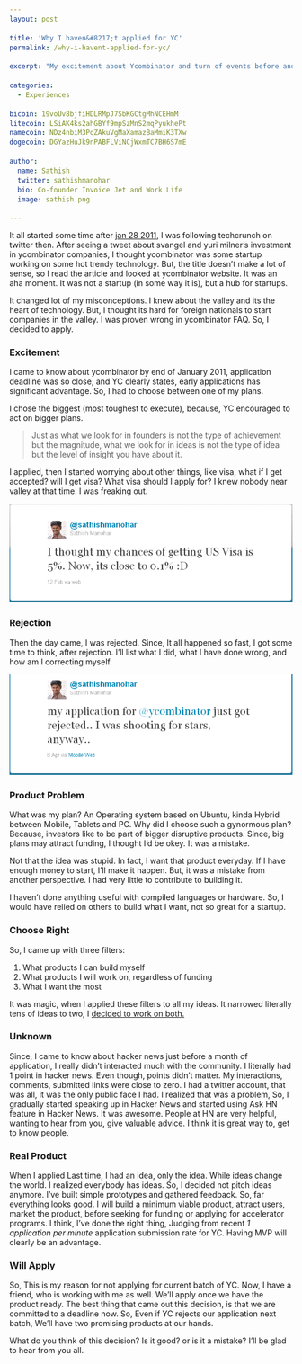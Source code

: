 ```yaml
---
layout: post

title: 'Why I haven&#8217;t applied for YC'
permalink: /why-i-havent-applied-for-yc/

excerpt: "My excitement about Ycombinator and turn of events before and after my application"

categories:
  - Experiences

bicoin: 19voUv8bjfiHDLRMpJ7SbKGCtgMhNCEHmM
litecoin: LSiAK4ks2ahGBYf9mpSzMnS2mqPyukhePt
namecoin: NDz4nbiM3PqZAkuVgMaXamazBaMmiK3TXw
dogecoin: DGYazHuJk9nPABFLViNCjWxmTC7BH6S7mE

author: 
  name: Sathish
  twitter: sathishmanohar
  bio: Co-founder Invoice Jet and Work Life
  image: sathish.png

---
```

It all started some time after [jan 28 2011][1], I was following techcrunch on twitter then. After seeing a tweet about svangel and yuri milner&#8217;s investment in ycombinator companies, I thought ycombinator was some startup working on some hot trendy technology. But, the title doesn&#8217;t make a lot of sense, so I read the article and looked at ycombinator website. It was an aha moment. It was not a startup (in some way it is), but a hub for startups.

It changed lot of my misconceptions. I knew about the valley and its the heart of technology. But, I thought its hard for foreign nationals to start companies in the valley. I was proven wrong in ycombinator FAQ. So, I decided to apply.

### Excitement

I came to know about ycombinator by end of January 2011, application deadline was so close, and YC clearly states, early applications has significant advantage. So, I had to choose between one of my plans.

I chose the biggest (most toughest to execute), because, YC encouraged to act on bigger plans. 

> Just as what we look for in founders is not the type of achievement but the magnitude, what we look for in ideas is not the type of idea but the level of insight you have about it.

I applied, then I started worrying about other things, like visa, what if I get accepted? will I get visa? What visa should I apply for? I knew nobody near valley at that time. I was freaking out.

<div class="full"><img src="/images/tweet_about_visa.png"></div>

### Rejection

Then the day came, I was rejected. Since, It all happened so fast, I got some time to think, after rejection. I&#8217;ll list what I did, what I have done wrong, and how am I correcting myself.

<div class="full"><img src="/images/tweet_about_rejection.png"></div>

### Product Problem

What was my plan? An Operating system based on Ubuntu, kinda Hybrid between Mobile, Tablets and PC. Why did I choose such a gynormous plan? Because, investors like to be part of bigger disruptive products. Since, big plans may attract funding, I thought I&#8217;d be okey. It was a mistake.

Not that the idea was stupid. In fact, I want that product everyday. If I have enough money to start, I&#8217;ll make it happen. But, it was a mistake from another perspective. I had very little to contribute to building it.

I haven&#8217;t done anything useful with compiled languages or hardware. So, I would have relied on others to build what I want, not so great for a startup.

### Choose Right

So, I came up with three filters:

1.  What products I can build myself
2.  What products I will work on, regardless of funding
3.  What I want the most

It was magic, when I applied these filters to all my ideas. It narrowed literally tens of ideas to two, I <a href="http://news.ycombinator.com/item?id=2933420" target="_blank">decided to work on both.</a>

### Unknown

Since, I came to know about hacker news just before a month of application, I really didn&#8217;t interacted much with the community. I literally had 1 point in hacker news. Even though, points didn&#8217;t matter. My interactions, comments, submitted links were close to zero. I had a twitter account, that was all, it was the only public face I had. I realized that was a problem, So, I gradually started speaking up in Hacker News and started using Ask HN feature in Hacker News. It was awesome. People at HN are very helpful, wanting to hear from you, give valuable advice. I think it is great way to, get to know people.

### Real Product

When I applied Last time, I had an idea, only the idea. While ideas change the world. I realized everybody has ideas. So, I decided not pitch ideas anymore. I&#8217;ve built simple prototypes and gathered feedback. So, far everything looks good. I will build a minimum viable product, attract users, market the product, before seeking for funding or applying for accelerator programs. I think, I&#8217;ve done the right thing, Judging from recent *1 application per minute* application submission rate for YC. Having MVP will clearly be an advantage.

### Will Apply

So, This is my reason for not applying for current batch of YC. Now, I have a friend, who is working with me as well. We&#8217;ll apply once we have the product ready. The best thing that came out this decision, is that we are committed to a deadline now. So, Even if YC rejects our application next batch, We&#8217;ll have two promising products at our hands.

What do you think of this decision? Is it good? or is it a mistake? I&#8217;ll be glad to hear from you all.

 [1]: http://techcrunch.com/2011/01/28/yuri-milner-sv-angel-offer-every-new-y-combinator-startup-150k/
